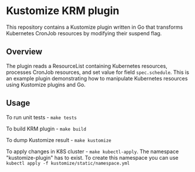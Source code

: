 # Kustomize KRM plugin

This repository contains a Kustomize plugin written in Go that transforms Kubernetes CronJob resources by modifying their suspend flag.

## Overview

The plugin reads a ResourceList containing Kubernetes resources, processes CronJob resources, and set value for field `spec.schedule`.
This is an example plugin demonstrating how to manipulate Kubernetes resources using Kustomize plugins and Go.

## Usage

To run unit tests - `make tests`

To build KRM plugin - `make build`

To dump Kustomize result - `make kustomize`

To apply changes in K8S cluster - `make kubectl-apply`.
The namespace "kustomize-plugin" has to exist.
To create this namespace you can use `kubectl apply -f kustomize/static/namespace.yml`
